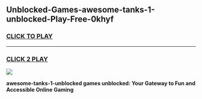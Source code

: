 
## Unblocked-Games-awesome-tanks-1-unblocked-Play-Free-0khyf
<h3>
<a href="https://premium76.site?title=awesome-tanks-1-unblocked&ref=18A">CLICK TO PLAY</a></h3>
<hr>

<h3>
<a href="https://premium76.site?title=awesome-tanks-1-unblocked&ref=18A">CLICK 2 PLAY</a>
  
</h3>

<a href="https://premium76.site?title=awesome-tanks-1-unblocked&ref=18A"><img src="https://clearcache.store/games.png"></a>


**awesome-tanks-1-unblocked games unblocked: Your Gateway to Fun and Accessible Online Gaming**
